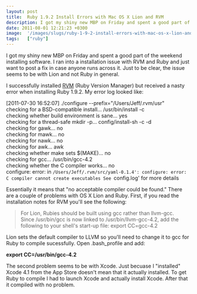 ```yaml
---
layout: post
title:  Ruby 1.9.2 Install Errors with Mac OS X Lion and RVM
description: I got my shiny new MBP on Friday and spent a good part of the weekend installing software. I ran into a installation issue with RVM and Ruby and just want to post a fix in case anyone runs across it. Just to be clear, the issue seems to be with Lion and not Ruby in general. I successfully installed RVM (Ruby Version Manager) but received a nasty error when installing Ruby 1.9.2. My error log looked like- ./configure --prefix=/Users/Jeff/.rvm/usr checking for a BSD-compatible install... /usr/bin/
date: 2011-08-01 12:21:23 +0300
image:  '/images/slugs/ruby-1-9-2-install-errors-with-mac-os-x-lion-and-rvm.jpg'
tags:   ["ruby"]
---
```

<p>I got my shiny new MBP on Friday and spent a good part of the weekend installing software. I ran into a installation issue with RVM and Ruby and just want to post a fix in case anyone runs across it. Just to be clear, the issue seems to be with Lion and not Ruby in general.</p>
<p>I successfully installed <a href="https://rvm.beginrescueend.com/">RVM</a> (Ruby Version Manager) but received a nasty error when installing Ruby 1.9.2. My error log looked like:</p>
<p>[2011-07-30 16:52:07] ./configure --prefix="/Users/Jeff/.rvm/usr"<br>
checking for a BSD-compatible install... /usr/bin/install -c<br>
checking whether build environment is sane... yes<br>
checking for a thread-safe mkdir -p... config/install-sh -c -d<br>
checking for gawk... no<br>
checking for mawk... no<br>
checking for nawk... no<br>
checking for awk... awk<br>
checking whether make sets $(MAKE)... no<br>
checking for gcc... /usr/bin/gcc-4.2<br>
checking whether the C compiler works... no<br>
configure: error: in <code>/Users/Jeff/.rvm/src/yaml-0.1.4': configure: error: C compiler cannot create executables See </code>config.log' for more details</p>
<p>Essentially it means that "no acceptable compiler could be found." There are a couple of problems with OS X Lion and Ruby. First, if you read the installation notes for RVM you'll see the following:</p>
<blockquote>For Lion, Rubies should be built using gcc rather than llvm-gcc. Since /usr/bin/gcc is now linked to /usr/bin/llvm-gcc-4.2, add the following to your shell's start-up file: export CC=gcc-4.2</blockquote>
Lion sets the default compiler to LLVM so you'll need to change it to gcc for Ruby to compile sucessfully. Open .bash_profile and add:
<p><strong>export CC=/usr/bin/gcc-4.2</strong></p>
<p>The second problem seems to be with Xcode. Just becuase I "installed" Xcode 4.1 from the App Store doesn't mean that it actually installed. To get Ruby to compile I had to launch Xcode and actually install Xcode. After that it compiled with no problem.</p>

